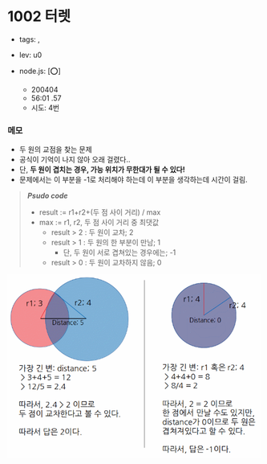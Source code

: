 # 1002 터렛
 - tags: ,
 - lev: u0

- node.js: [:o:]
  - 200404
  - 56:01 .57
  - 시도: 4번

### 메모
 - 두 원의 교점을 찾는 문제
 - 공식이 기억이 나지 않아 오래 걸렸다..
 - 단, **두 원이 겹치는 경우, 가능 위치가 무한대가 될 수 있다!**
 - 문제에서는 이 부분을 -1로 처리해야 하는데 이 부분을 생각하는데 시간이 걸림.

> **_Psudo code_**
> - result := r1+r2+(두 점 사이 거리) / max
> - max := r1, r2, 두 점 사이 거리 중 최댓값
>   - result > 2 : 두 원이 교차; 2
>   - result > 1 : 두 원의 한 부분이 만남; 1
>     - 단, 두 원이 서로 겹쳐있는 경우에는; -1
>   - result > 0 : 두 원이 교차하지 않음; 0

![그림 설명](./img.png)

